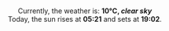 <p  align="center"><br/>Currently, the weather is: <b> 10°C, <i>clear sky</i></b></br>Today, the sun rises at <b>05:21</b> and sets at <b>19:02</b>.</p>